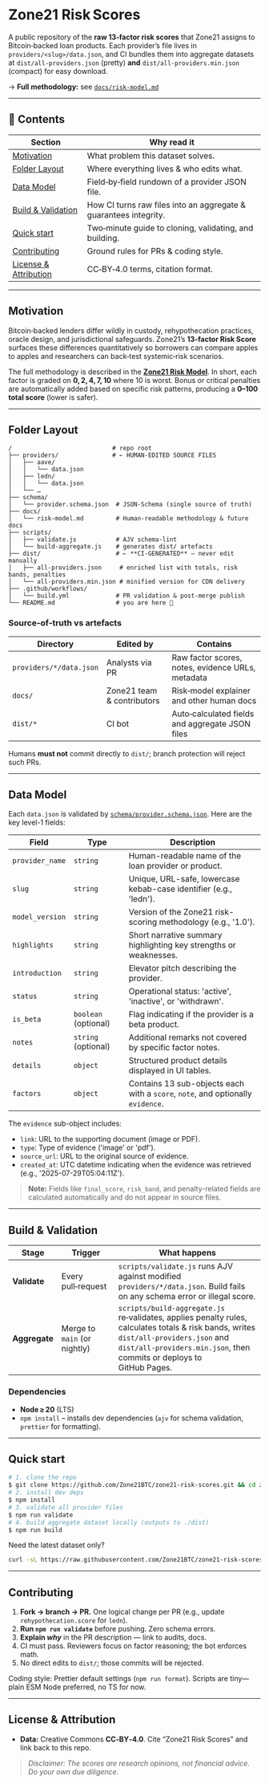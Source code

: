 # Zone21 Risk Scores

A public repository of the **raw 13‑factor risk scores** that Zone21 assigns to Bitcoin‑backed loan products. Each provider’s file lives in `providers/<slug>/data.json`, and CI bundles them into aggregate datasets at `dist/all-providers.json` (pretty) **and** `dist/all-providers.min.json` (compact) for easy download.

→ **Full methodology:** see [`docs/risk-model.md`](docs/risk-model.md)

---

## 📑 Contents

| Section                                      | Why read it                                                      |
| -------------------------------------------- | ---------------------------------------------------------------- |
| [Motivation](#motivation)                    | What problem this dataset solves.                                |
| [Folder Layout](#folderlayout)               | Where everything lives & who edits what.                         |
| [Data Model](#datamodel)                     | Field‑by‑field rundown of a provider JSON file.                  |
| [Build & Validation](#build-validation)      | How CI turns raw files into an aggregate & guarantees integrity. |
| [Quick start](#quickstart)                   | Two‑minute guide to cloning, validating, and building.           |
| [Contributing](#contributing)                | Ground rules for PRs & coding style.                             |
| [License & Attribution](#licenseattribution) | CC‑BY‑4.0 terms, citation format.                                |

---

## Motivation

Bitcoin‑backed lenders differ wildly in custody, rehypothecation practices, oracle design, and jurisdictional safeguards. Zone21’s **13‑factor Risk Score** surfaces these differences quantitatively so borrowers can compare apples to apples and researchers can back‑test systemic‑risk scenarios.

The full methodology is described in the [**Zone21 Risk Model**](https://www.zone21.com/risk-model). In short, each factor is graded on **0, 2, 4, 7, 10** where 10 is worst. Bonus or critical penalties are automatically added based on specific risk patterns, producing a **0–100 total score** (lower is safer).

---

## Folder Layout

```
/                            # repo root
├── providers/               # ⇠ HUMAN‑EDITED SOURCE FILES
│   ├── aave/
│   │   └── data.json
│   ├── ledn/
│   │   └── data.json
│   └── …
├── schema/
│   └── provider.schema.json  # JSON‑Schema (single source of truth)
├── docs/
│   └── risk-model.md         # Human‑readable methodology & future docs
├── scripts/
│   ├── validate.js           # AJV schema‑lint
│   └── build-aggregate.js    # generates dist/ artefacts
├── dist/                     # ⇠ **CI‑GENERATED** — never edit manually
│   ├── all-providers.json     # enriched list with totals, risk bands, penalties
│   └── all-providers.min.json # minified version for CDN delivery
├── .github/workflows/
│   └── build.yml             # PR validation & post‑merge publish
└── README.md                 # you are here 🚀
```

### Source‑of‑truth vs artefacts

| Directory               | Edited by                  | Contains                                          |
| ----------------------- | -------------------------- | ------------------------------------------------- |
| `providers/*/data.json` | Analysts via PR            | Raw factor scores, notes, evidence URLs, metadata |
| `docs/`                 | Zone21 team & contributors | Risk‑model explainer and other human docs         |
| `dist/*`                | CI bot                     | Auto‑calculated fields and aggregate JSON files   |

Humans **must not** commit directly to `dist/`; branch protection will reject such PRs.

---

## Data Model

Each `data.json` is validated by [`schema/provider.schema.json`](./schema/provider.schema.json). Here are the key level-1 fields:

| Field           | Type                 | Description                                                                     |
| --------------- | -------------------- | ------------------------------------------------------------------------------- |
| `provider_name` | `string`             | Human-readable name of the loan provider or product.                            |
| `slug`          | `string`             | Unique, URL-safe, lowercase kebab-case identifier (e.g., 'ledn').               |
| `model_version` | `string`             | Version of the Zone21 risk-scoring methodology (e.g., '1.0').                   |
| `highlights`    | `string`             | Short narrative summary highlighting key strengths or weaknesses.               |
| `introduction`  | `string`             | Elevator pitch describing the provider.                                         |
| `status`        | `string`             | Operational status: 'active', 'inactive', or 'withdrawn'.                       |
| `is_beta`       | `boolean` (optional) | Flag indicating if the provider is a beta product.                              |
| `notes`         | `string` (optional)  | Additional remarks not covered by specific factor notes.                        |
| `details`       | `object`             | Structured product details displayed in UI tables.                              |
| `factors`       | `object`             | Contains 13 sub-objects each with a `score`, `note`, and optionally `evidence`. |

The `evidence` sub-object includes:

- `link`: URL to the supporting document (image or PDF).
- `type`: Type of evidence ('image' or 'pdf').
- `source_url`: URL to the original source of evidence.
- `created_at`: UTC datetime indicating when the evidence was retrieved (e.g., '2025-07-29T05:04:11Z').

> **Note:** Fields like `final_score`, `risk_band`, and penalty-related fields are calculated automatically and do not appear in source files.

---

## Build & Validation

| Stage         | Trigger                      | What happens                                                                                                                                                                                                   |
| ------------- | ---------------------------- | -------------------------------------------------------------------------------------------------------------------------------------------------------------------------------------------------------------- |
| **Validate**  | Every pull‑request           | `scripts/validate.js` runs AJV against modified `providers/*/data.json`. Build fails on any schema error or illegal score.                                                                                     |
| **Aggregate** | Merge to `main` (or nightly) | `scripts/build-aggregate.js` re‑validates, applies penalty rules, calculates totals & risk bands, writes `dist/all-providers.json` and `dist/all-providers.min.json`, then commits or deploys to GitHub Pages. |

### Dependencies

- **Node ≥ 20** (LTS)
- `npm install` – installs dev dependencies (`ajv` for schema validation, `prettier` for formatting).

---

## Quick start

```bash
# 1. clone the repo
$ git clone https://github.com/Zone21BTC/zone21-risk-scores.git && cd zone21-risk-scores
# 2. install dev deps
$ npm install
# 3. validate all provider files
$ npm run validate
# 4. build aggregate dataset locally (outputs to ./dist)
$ npm run build
```

Need the latest dataset only?

```bash
curl -sL https://raw.githubusercontent.com/Zone21BTC/zone21-risk-scores/main/dist/all-providers.json | jq '.[0]'
```

---

## Contributing

1. **Fork → branch → PR.** One logical change per PR (e.g., update `rehypothecation.score` for `ledn`).
2. **Run `npm run validate`** before pushing. Zero schema errors.
3. **Explain _why_** in the PR description — link to audits, docs.
4. CI must pass. Reviewers focus on factor reasoning; the bot enforces math.
5. No direct edits to `dist/`; those commits will be rejected.

Coding style: Prettier default settings (`npm run format`). Scripts are tiny—plain ESM Node preferred, no TS for now.

---

## License & Attribution

- **Data:** Creative Commons **CC‑BY‑4.0**. Cite “Zone21 Risk Scores” and link back to this repo.

> _Disclaimer: The scores are research opinions, not financial advice. Do your own due diligence._
